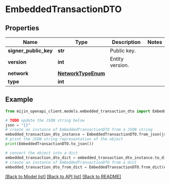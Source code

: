 # EmbeddedTransactionDTO


## Properties

Name | Type | Description | Notes
------------ | ------------- | ------------- | -------------
**signer_public_key** | **str** | Public key. | 
**version** | **int** | Entity version. | 
**network** | [**NetworkTypeEnum**](NetworkTypeEnum.md) |  | 
**type** | **int** |  | 

## Example

```python
from mijin_openapi_client.models.embedded_transaction_dto import EmbeddedTransactionDTO

# TODO update the JSON string below
json = "{}"
# create an instance of EmbeddedTransactionDTO from a JSON string
embedded_transaction_dto_instance = EmbeddedTransactionDTO.from_json(json)
# print the JSON string representation of the object
print(EmbeddedTransactionDTO.to_json())

# convert the object into a dict
embedded_transaction_dto_dict = embedded_transaction_dto_instance.to_dict()
# create an instance of EmbeddedTransactionDTO from a dict
embedded_transaction_dto_from_dict = EmbeddedTransactionDTO.from_dict(embedded_transaction_dto_dict)
```
[[Back to Model list]](../README.md#documentation-for-models) [[Back to API list]](../README.md#documentation-for-api-endpoints) [[Back to README]](../README.md)


